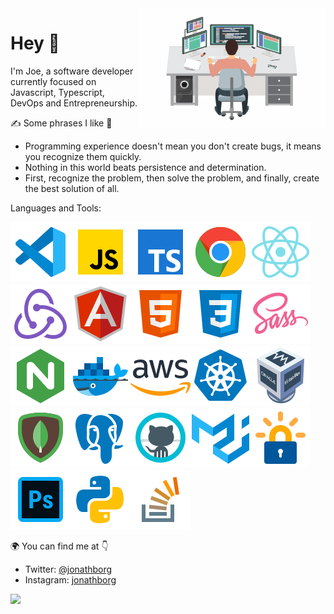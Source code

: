 <img align="right" src="https://github.com/jonathborg/jonathborg/blob/master/images/developer.png" width="300"/>

# Hey 👀

I'm Joe, a software developer currently focused on Javascript, Typescript, DevOps and Entrepreneurship.

✍ Some phrases I like 📒
- Programming experience doesn't mean you don't create bugs, it means you recognize them quickly.
- Nothing in this world beats persistence and determination.
- First, recognize the problem, then solve the problem, and finally, create the best solution of all.

Languages and Tools:

<img src="https://github.com/jonathborg/jonathborg/blob/master/images/icons8-visual-studio-code-2019.svg"/><img src="https://github.com/jonathborg/jonathborg/blob/master/images/icons8-javascript.svg"/><img src="https://github.com/jonathborg/jonathborg/blob/master/images/icons8-typescript.svg"/><img src="https://github.com/jonathborg/jonathborg/blob/master/images/icons8-chrome.svg"/><img src="https://github.com/jonathborg/jonathborg/blob/master/images/icons8-react-native.svg"/><img src="https://github.com/jonathborg/jonathborg/blob/master/images/icons8-redux.svg"/><img src="https://github.com/jonathborg/jonathborg/blob/master/images/icons8-angularjs.svg"/><img src="https://github.com/jonathborg/jonathborg/blob/master/images/icons8-html-5.svg"/><img src="https://github.com/jonathborg/jonathborg/blob/master/images/icons8-css3.svg"/><img src="https://github.com/jonathborg/jonathborg/blob/master/images/icons8-sass.svg"/><img src="https://github.com/jonathborg/jonathborg/blob/master/images/icons8-nginx.svg"/><img src="https://github.com/jonathborg/jonathborg/blob/master/images/icons8-docker.svg"/><img src="https://github.com/jonathborg/jonathborg/blob/master/images/icons8-amazon-web-services.svg"/><img src="https://github.com/jonathborg/jonathborg/blob/master/images/icons8-kubernetes.svg"/><img src="https://github.com/jonathborg/jonathborg/blob/master/images/icons8-virtualbox.svg"/><img src="https://github.com/jonathborg/jonathborg/blob/master/images/icons8-mongodb.svg"/><img src="https://github.com/jonathborg/jonathborg/blob/master/images/icons8-postgresql.svg"/><img src="https://github.com/jonathborg/jonathborg/blob/master/images/icons8-github.svg"/><img src="https://github.com/jonathborg/jonathborg/blob/master/images/icons8-material-ui.svg"/><img src="https://github.com/jonathborg/jonathborg/blob/master/images/icons8-let's-encrypt.svg"/><img src="https://github.com/jonathborg/jonathborg/blob/master/images/icons8-adobe-photoshop.svg"/><img src="https://github.com/jonathborg/jonathborg/blob/master/images/icons8-python.svg"/><img src="https://github.com/jonathborg/jonathborg/blob/master/images/icons8-stack-overflow.svg"/>

🌍 You can find me at 👇
- Twitter: [@jonathborg](https://twitter.com/jonathborg)
- Instagram: [jonathborg](https://www.instagram.com/jonathborg)

![](https://komarev.com/ghpvc/?username=jonathborg&color=blue&style=flat-square&label=PROFILE+VIEWS)
